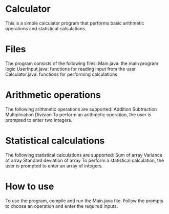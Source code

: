# Calculator
This is a simple calculator program that performs basic arithmetic operations and statistical calculations.

# Files
The program consists of the following files:
Main.java: the main program logic
UserInput.java: functions for reading input from the user
Calculator.java: functions for performing calculations

# Arithmetic operations
The following arithmetic operations are supported:
Addition
Subtraction
Multiplication
Division
To perform an arithmetic operation, the user is prompted to enter two integers.

# Statistical calculations
The following statistical calculations are supported:
Sum of array
Variance of array
Standard deviation of array
To perform a statistical calculation, the user is prompted to enter an array of integers.

# How to use
To use the program, compile and run the Main.java file. Follow the prompts to choose an operation and enter the required inputs.
